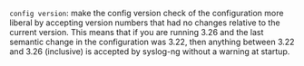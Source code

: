 `config version`: make the config version check of the configuration more
liberal by accepting version numbers that had no changes relative to the
current version.  This means that if you are running 3.26 and the last
semantic change in the configuration was 3.22, then anything between 3.22
and 3.26 (inclusive) is accepted by syslog-ng without a warning at startup.
